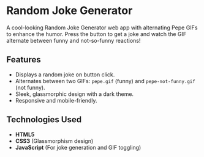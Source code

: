 # Random Joke Generator

A cool-looking Random Joke Generator web app with alternating Pepe GIFs to enhance the humor. Press the button to get a joke and watch the GIF alternate between funny and not-so-funny reactions!

## Features

- Displays a random joke on button click.
- Alternates between two GIFs: `pepe.gif` (funny) and `pepe-not-funny.gif` (not funny).
- Sleek, glassmorphic design with a dark theme.
- Responsive and mobile-friendly.

## Technologies Used

- **HTML5**
- **CSS3** (Glassmorphism design)
- **JavaScript** (For joke generation and GIF toggling)
